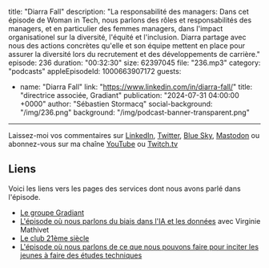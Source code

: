 title: "Diarra Fall"
description: "La responsabilité des managers: Dans cet épisode de Woman in Tech, nous parlons des rôles et responsabilités des managers, et en particulier des femmes managers, dans l'impact organisationel sur la diversité, l'équité et l'inclusion. Diarra partage avec nous des actions concrètes qu'elle et son équipe mettent en place pour assurer la diversité lors du recrutement et des développements de carrière."
episode: 236
duration: "00:32:30"
size: 62397045
file: "236.mp3"
category: "podcasts"
appleEpisodeId: 1000663907172
guests:
  - name: "Diarra Fall"
    link: "https://www.linkedin.com/in/diarra-fall/"
    title: "directrice associée, Gradiant"
publication: "2024-07-31 04:00:00 +0000"
author: "Sébastien Stormacq"
social-background: "/img/236.png"
background: "/img/podcast-banner-transparent.png"
---

Laissez-moi vos commentaires sur [LinkedIn](https://www.linkedin.com/in/sebastienstormacq/), [Twitter](https://twitter.com/sebsto), [Blue Sky](https://bsky.app/profile/sebsto.bsky.social), [Mastodon](https://awscommunity.social/@sebsto) ou abonnez-vous sur ma chaîne [YouTube](https://www.youtube.com/sebsto) ou [Twitch.tv](https://www.twitch.tv/sebAWS)

## Liens

Voici les liens vers les pages des services dont nous avons parlé dans l'épisode.

- [Le groupe Gradiant](https://www.gradiant.fr/)
- [L'épisode où nous parlons du biais dans l'IA et les données](https://francais.podcast.go-aws.com/web/podcasts/episode_230/index.html) avec Virginie Mathivet
- [Le club 21ème siècle](https://club21siecle.org/qui-sommes-nous)
- [L'épisode où nous parlons de ce que nous pouvons faire pour inciter les jeunes à faire des études techniques](https://francais.podcast.go-aws.com/web/podcasts/episode_233/index.html)

